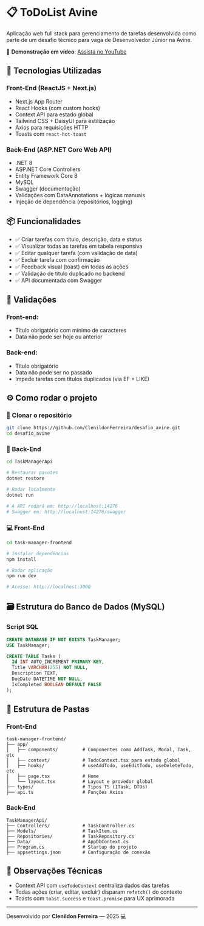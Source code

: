 # 📋 ToDoList Avine

Aplicação web full stack para gerenciamento de tarefas desenvolvida como parte de um desafio técnico para vaga de Desenvolvedor Júnior na Avine.

🎥 **Demonstração em vídeo**: [Assista no YouTube](https://youtu.be/XZ-5vB3d7jU)

## 🚀 Tecnologias Utilizadas

### Front-End (ReactJS + Next.js)
- Next.js App Router
- React Hooks (com custom hooks)
- Context API para estado global
- Tailwind CSS + DaisyUI para estilização
- Axios para requisições HTTP
- Toasts com `react-hot-toast`

### Back-End (ASP.NET Core Web API)
- .NET 8
- ASP.NET Core Controllers
- Entity Framework Core 8
- MySQL
- Swagger (documentação)
- Validações com DataAnnotations + lógicas manuais
- Injeção de dependência (repositórios, logging)

## 📦 Funcionalidades

- ✅ Criar tarefas com título, descrição, data e status
- ✅ Visualizar todas as tarefas em tabela responsiva
- ✅ Editar qualquer tarefa (com validação de data)
- ✅ Excluir tarefa com confirmação
- ✅ Feedback visual (toast) em todas as ações
- ✅ Validação de título duplicado no backend
- ✅ API documentada com Swagger

## 🧠 Validações

### Front-end:
- Título obrigatório com mínimo de caracteres
- Data não pode ser hoje ou anterior

### Back-end:
- Título obrigatório
- Data não pode ser no passado
- Impede tarefas com títulos duplicados (via EF + LIKE)

## ⚙️ Como rodar o projeto

### 📁 Clonar o repositório
```bash
git clone https://github.com/ClenildonFerreira/desafio_avine.git
cd desafio_avine
```

### 🔧 Back-End
```bash
cd TaskManagerApi

# Restaurar pacotes
dotnet restore

# Rodar localmente
dotnet run

# A API rodará em: http://localhost:14276
# Swagger em: http://localhost:14276/swagger
```

### 💻 Front-End
```bash
cd task-manager-frontend

# Instalar dependências
npm install

# Rodar aplicação
npm run dev

# Acesse: http://localhost:3000
```

## 🗃️ Estrutura do Banco de Dados (MySQL)

### Script SQL
```sql
CREATE DATABASE IF NOT EXISTS TaskManager;
USE TaskManager;

CREATE TABLE Tasks (
  Id INT AUTO_INCREMENT PRIMARY KEY,
  Title VARCHAR(255) NOT NULL,
  Description TEXT,
  DueDate DATETIME NOT NULL,
  IsCompleted BOOLEAN DEFAULT FALSE
);
```

## 📁 Estrutura de Pastas

### Front-End
```
task-manager-frontend/
├── app/
│   ├── components/         # Componentes como AddTask, Modal, Task, etc
│   ├── context/            # TodoContext.tsx para estado global
│   ├── hooks/              # useAddTodo, useEditTodo, useDeleteTodo, etc
│   ├── page.tsx            # Home
│   └── layout.tsx          # Layout e provedor global
├── types/                  # Tipos TS (ITask, DTOs)
├── api.ts                  # Funções Axios
```

### Back-End
```
TaskManagerApi/
├── Controllers/            # TaskController.cs
├── Models/                 # TaskItem.cs
├── Repositories/           # TaskRepository.cs
├── Data/                   # AppDbContext.cs
├── Program.cs              # Startup do projeto
├── appsettings.json        # Configuração de conexão
```

## 📌 Observações Técnicas
- Context API com `useTodoContext` centraliza dados das tarefas
- Todas ações (criar, editar, excluir) disparam `refetch()` do contexto
- Toasts com `toast.success` e `toast.promise` para UX aprimorada

---

Desenvolvido por **Clenildon Ferreira** — 2025 💻

